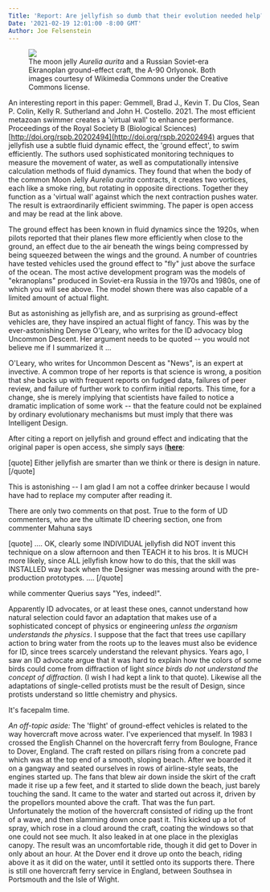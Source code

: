 ```yaml
---
Title: 'Report: Are jellyfish so dumb that their evolution needed help?'
Date: '2021-02-19 12:01:00 -8:00 GMT'
Author: Joe Felsenstein
---
```


<figure>
<img src="/uploads/2021/AureliaEkranoplan.jog">
<figcaption>The moon jelly <em>Aurelia aurita</em> and a Russian Soviet-era Ekranoplan ground-effect craft, the A-90 Orlyonok.  Both images courtesy of Wikimedia Commons under the Creative Commons license.</figcaption>
</figure>

An interesting report in this paper:
Gemmell, Brad J., Kevin T. Du Clos, Sean P. Colin, Kelly R. Sutherland and John H. Costello.  2021. The most efficient metazoan swimmer creates a 'virtual wall' to enhance performance.  Proceedings of the Royal Society B (Biological Sciences)  
[http://doi.org/rspb.20202494](http://doi.org/rspb.20202494)
argues that jellyfish use a subtle fluid dynamic effect, the 'ground effect', to swim efficiently.  The suthors used sophisticated monitoring techniques to measure the movement of water, as well as computationally intensive calculation methods of fluid dynamics.  They found that when the body of the common Moon Jelly <em>Aurelia aurita</em> contracts, it creates two vortices, each like a smoke ring, but rotating in opposite directions.  Together they function as a 'virtual wall' against which the next contraction pushes water.  The result is extraordinarily efficient swimming.  The paper is open access and may be read at the link above.

The ground effect has been known in fluid dynamics since the 1920s, when pilots reported that their planes flew more efficiently when close to the ground, an effect due to the air beneath the wings being compressed by being squeezed between the wings and the ground.  A number of countries have tested vehicles used the ground effect to "fly" just above the surface of the ocean.  The most active development program was the models of "ekranoplans" produced in Soviet-era Russia in the 1970s and 1980s, one of which you will see above.  The model shown there was also capable of a limited amount of actual flight.

But as astonishing as jellyfish are, and as surprising as ground-effect vehicles are,
they have inspired an actual flight of fancy.  This was by the ever-astonishing
Denyse O'Leary, who writes for the ID advocacy blog Uncommon Descent.  Her
argument needs to be quoted -- you would not believe me if I summarized it ...

<!--more-->

O'Leary, who writes for Uncommon Descent as "News", is an expert at invective.  A common trope of her reports is that science is wrong, a position that she backs up with frequent reports on fudged data, failures of peer review, and failure of further work to confirm initial reports.  This time, for a change, she is merely implying that scientists have failed to notice a dramatic implication of some work -- that the feature could not be explained by ordinary evolutionary mechanisms but must imply that there was Intelligent Design.

After citing a report on jellyfish and ground effect and indicating that the original paper is open access, she simply says ([**here**](https://uncommondescent.com/intelligent-design/jellyfish-enhance-their-skills-by-building-a-virtual-wall/):

[quote]
Either jellyfish are smarter than we think or there is design in nature.
[/quote]


This is astonishing -- I am glad I am not a coffee drinker because I would have had to replace my computer after reading it.  


There are only two comments on that post.  True to the form of UD commenters, who are the ultimate ID cheering section, one from commenter Mahuna says

[quote] ....
OK, clearly some INDIVIDUAL jellyfish did NOT invent this technique on a slow afternoon and then TEACH it to his bros. It is MUCH more likely, since ALL jellyfish know how to do this, that the skill was INSTALLED way back when the Designer was messing around with the pre-production prototypes. ....
[/quote]

while commenter Querius says "Yes, indeed!".

Apparently ID advocates, or at least these ones, cannot understand how natural selection could favor an adaptation that makes use of a sophisticated concept of physics or engineering *unless the organism understands the physics*.  I suppose that the fact that trees use capillary action to bring water from the roots up to the leaves must also be evidence for ID, since trees scarcely understand the relevant physics.  Years ago, I saw an ID advocate argue that it was hard to explain how the colors of some birds could come from diffraction of light *since birds do not understand the concept of diffraction*.  (I wish I had kept a link to that quote).  Likewise all the adaptations of single-celled protists must be the result of Design, since protists understand so little chemistry and physics.

It's facepalm time.


<em>An off-topic aside:</em> The 'flight' of ground-effect vehicles is related to the way hovercraft move across water.  I've experienced that myself.  In 1983 I crossed the English Channel on the hovercraft ferry from Boulogne, France to Dover, England.  The craft rested on pillars rising from a concrete pad which was at the top end of a smooth, sloping beach.  After we boarded it on a gangway and seated ourselves in rows of airline-style seats, the engines started up.  The fans that blew air down inside the skirt of the craft made it rise up a few feet, and it started to slide down the beach, just barely touching the sand.  It came to the water and started out across it, driven by the propellors mounted above the craft.  That was the fun part.  Unfortunately the motion of the hovercraft consisted of riding up the front of a wave, and then slamming down once past it.  This kicked up a lot of spray, which rose in a cloud around the craft, coating the windows so that one could not see much.  It also leaked in at one place in the plexiglas canopy.  The result was an uncomfortable ride, though it did get to Dover in only about an hour.  At the Dover end it drove up onto the beach, riding above it as it did on the water, until it settled onto its supports there.  There is still one hovercraft ferry service in England, between Southsea in Portsmouth and the Isle of Wight.
